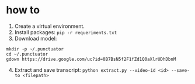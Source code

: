 # how to

1. Create a virtual environment.
2. Install packages: `pip -r requeriments.txt`
3. Download model:
```
mkdir -p ~/.punctuator
cd ~/.punctuator
gdown https://drive.google.com/uc?id=0B7BsN5f2F1fZd1Q0aXlrUDhDbnM
```
4. Extract and save transcript: `python extract.py --video-id <id> --save-to <filepath>`
